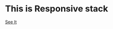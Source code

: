 <h1>This is Responsive stack</h1>
<a href=" https://maryama-mohamed.github.io/responsive-stack/">See It</a>
